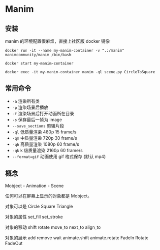 # Manim


## 安装
manim 的环境配置很麻烦，直接上社区版 docker 镜像

```shell
docker run -it --name my-manim-container -v ".:/manim" manimcommunity/manim /bin/bash

docker start my-manim-container

docker exec -it my-manim-container manim -ql scene.py CircleToSquare
```

## 常用命令

- `-a` 渲染所有类
- `-p` 渲染场景后播放
- `-f` 渲染场景后打开动画所在目录
- `-s` 保存最后一帧为 image
- `--save_sections` 剪辑片段
- `-ql` 低质量渲染 480p 15 frame/s
- `-qm` 中质量渲染 720p 30 frame/s
- `-qh` 高质量渲染 1080p 60 frame/s
- `-qk` k 级质量渲染 2160p 60 frame/s
- `--format=gif` 动画使用 gif 格式保存 (默认 mp4)

## 概念

Mobject - Animation - Scene

任何可以在屏幕上显示的对象都是 Mobject。

对象可以是 Circle Square Triangle

对象的属性 set_fill set_stroke

对象的移动 shift rotate move_to next_to align_to

对象的展示 add remove wait  animate.shift animate.rotate FadeIn 
Rotate FadeOut
